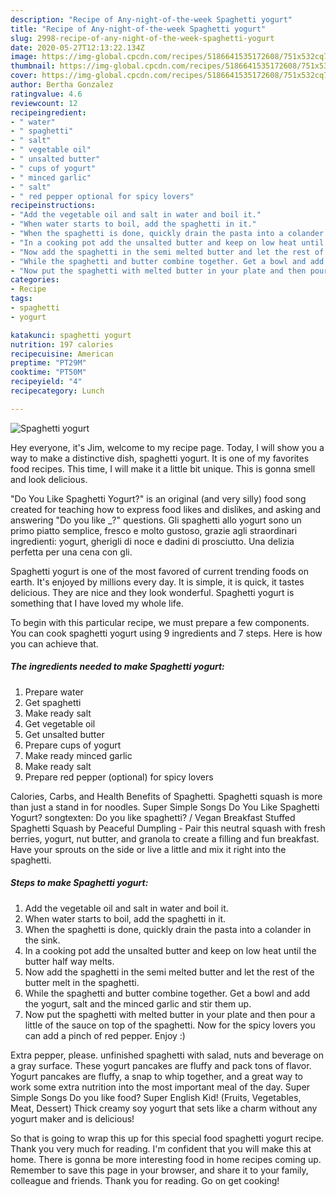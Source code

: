 ```yaml
---
description: "Recipe of Any-night-of-the-week Spaghetti yogurt"
title: "Recipe of Any-night-of-the-week Spaghetti yogurt"
slug: 2998-recipe-of-any-night-of-the-week-spaghetti-yogurt
date: 2020-05-27T12:13:22.134Z
image: https://img-global.cpcdn.com/recipes/5186641535172608/751x532cq70/spaghetti-yogurt-recipe-main-photo.jpg
thumbnail: https://img-global.cpcdn.com/recipes/5186641535172608/751x532cq70/spaghetti-yogurt-recipe-main-photo.jpg
cover: https://img-global.cpcdn.com/recipes/5186641535172608/751x532cq70/spaghetti-yogurt-recipe-main-photo.jpg
author: Bertha Gonzalez
ratingvalue: 4.6
reviewcount: 12
recipeingredient:
- " water"
- " spaghetti"
- " salt"
- " vegetable oil"
- " unsalted butter"
- " cups of yogurt"
- " minced garlic"
- " salt"
- " red pepper optional for spicy lovers"
recipeinstructions:
- "Add the vegetable oil and salt in water and boil it."
- "When water starts to boil, add the spaghetti in it."
- "When the spaghetti is done, quickly drain the pasta into a colander in the sink."
- "In a cooking pot add the unsalted butter and keep on low heat until the butter half way melts."
- "Now add the spaghetti in the semi melted butter and let the rest of the butter melt in the spaghetti."
- "While the spaghetti and butter combine together. Get a bowl and add the yogurt, salt and the minced garlic and stir them up."
- "Now put the spaghetti with melted butter in your plate and then pour a little of the sauce on top of the spaghetti. Now for the spicy lovers you can add a pinch of red pepper. Enjoy :)"
categories:
- Recipe
tags:
- spaghetti
- yogurt

katakunci: spaghetti yogurt 
nutrition: 197 calories
recipecuisine: American
preptime: "PT29M"
cooktime: "PT50M"
recipeyield: "4"
recipecategory: Lunch

---
```



![Spaghetti yogurt](https://img-global.cpcdn.com/recipes/5186641535172608/751x532cq70/spaghetti-yogurt-recipe-main-photo.jpg)

Hey everyone, it's Jim, welcome to my recipe page. Today, I will show you a way to make a distinctive dish, spaghetti yogurt. It is one of my favorites food recipes. This time, I will make it a little bit unique. This is gonna smell and look delicious.

&#34;Do You Like Spaghetti Yogurt?&#34; is an original (and very silly) food song created for teaching how to express food likes and dislikes, and asking and answering &#34;Do you like _?&#34; questions. Gli spaghetti allo yogurt sono un primo piatto semplice, fresco e molto gustoso, grazie agli straordinari ingredienti: yogurt, gherigli di noce e dadini di prosciutto. Una delizia perfetta per una cena con gli.

Spaghetti yogurt is one of the most favored of current trending foods on earth. It's enjoyed by millions every day. It is simple, it is quick, it tastes delicious. They are nice and they look wonderful. Spaghetti yogurt is something that I have loved my whole life.


To begin with this particular recipe, we must prepare a few components. You can cook spaghetti yogurt using 9 ingredients and 7 steps. Here is how you can achieve that.

<!--inarticleads1-->

##### The ingredients needed to make Spaghetti yogurt:

1. Prepare  water
1. Get  spaghetti
1. Make ready  salt
1. Get  vegetable oil
1. Get  unsalted butter
1. Prepare  cups of yogurt
1. Make ready  minced garlic
1. Make ready  salt
1. Prepare  red pepper (optional) for spicy lovers


Calories, Carbs, and Health Benefits of Spaghetti. Spaghetti squash is more than just a stand in for noodles. Super Simple Songs Do You Like Spaghetti Yogurt? songtexten: Do you like spaghetti? / Vegan Breakfast Stuffed Spaghetti Squash by Peaceful Dumpling - Pair this neutral squash with fresh berries, yogurt, nut butter, and granola to create a filling and fun breakfast. Have your sprouts on the side or live a little and mix it right into the spaghetti. 

<!--inarticleads2-->

##### Steps to make Spaghetti yogurt:

1. Add the vegetable oil and salt in water and boil it.
1. When water starts to boil, add the spaghetti in it.
1. When the spaghetti is done, quickly drain the pasta into a colander in the sink.
1. In a cooking pot add the unsalted butter and keep on low heat until the butter half way melts.
1. Now add the spaghetti in the semi melted butter and let the rest of the butter melt in the spaghetti.
1. While the spaghetti and butter combine together. Get a bowl and add the yogurt, salt and the minced garlic and stir them up.
1. Now put the spaghetti with melted butter in your plate and then pour a little of the sauce on top of the spaghetti. Now for the spicy lovers you can add a pinch of red pepper. Enjoy :)


Extra pepper, please. unfinished spaghetti with salad, nuts and beverage on a gray surface. These yogurt pancakes are fluffy and pack tons of flavor. Yogurt pancakes are fluffy, a snap to whip together, and a great way to work some extra nutrition into the most important meal of the day. Super Simple Songs Do you like food? Super English Kid! (Fruits, Vegetables, Meat, Dessert) Thick creamy soy yogurt that sets like a charm without any yogurt maker and is delicious! 

So that is going to wrap this up for this special food spaghetti yogurt recipe. Thank you very much for reading. I'm confident that you will make this at home. There is gonna be more interesting food in home recipes coming up. Remember to save this page in your browser, and share it to your family, colleague and friends. Thank you for reading. Go on get cooking!
